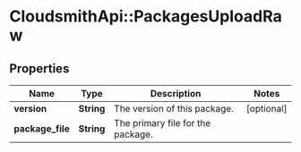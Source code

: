 # CloudsmithApi::PackagesUploadRaw

## Properties
Name | Type | Description | Notes
------------ | ------------- | ------------- | -------------
**version** | **String** | The version of this package. | [optional] 
**package_file** | **String** | The primary file for the package. | 


